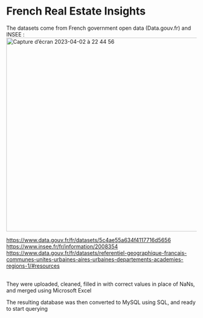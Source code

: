 # French Real Estate Insights

The datasets come from French government open data (Data.gouv.fr) and INSEE : 
<img width="511" alt="Capture d’écran 2023-04-02 à 22 44 56" src="https://user-images.githubusercontent.com/67431758/229378089-40365139-8201-46a2-b2f4-90b88f5faeee.png">

https://www.data.gouv.fr/fr/datasets/5c4ae55a634f4117716d5656
<br>https://www.insee.fr/fr/information/2008354
<br>https://www.data.gouv.fr/fr/datasets/referentiel-geographique-francais-communes-unites-urbaines-aires-urbaines-departements-academies-regions-1/#resources

<br>They were uploaded, cleaned, filled in with correct values in place of NaNs, and merged using Microsoft Excel 

The resulting database was then converted to MySQL using SQL, and ready to start querying

